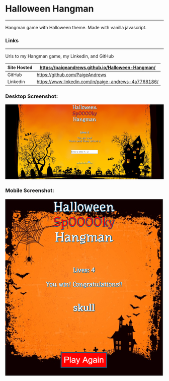 # Halloween Hangman
___
Hangman game with Halloween theme. Made with vanilla javascript.

### Links
___
Urls to my Hangman game, my Linkedin, and GitHub

| Site Hosted | https://paigeandrews.github.io/Halloween-Hangman/ |
| ------ | ------ |
| GitHub | https://github.com/PaigeAndrews |
| Linkedin | https://www.linkedin.com/in/paige-andrews-4a7768186/ |

### Desktop Screenshot:

![Hangman Screen shot](https://raw.githubusercontent.com/PaigeAndrews/Halloween-Hangman/master/images/desktopScreenshot.png "hangman")

### Mobile Screenshot:

![Hangman Screen shot](https://raw.githubusercontent.com/PaigeAndrews/Halloween-Hangman/master/images/mobileScreenshot.png "hangman")
